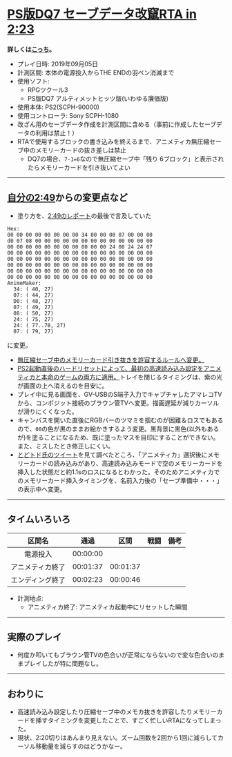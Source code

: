 # [PS版DQ7 セーブデータ改竄RTA in 2:23](https://www.youtube.com/watch?v=FLhqZBSyQno)

**詳しくは[こっち](./rta-saveglitch-20190623-00h05m05s.md)。**

- プレイ日時: 2019年09月05日
- 計測区間: 本体の電源投入からTHE ENDの羽ペン消滅まで
- 使用ソフト:
  - RPGツクール3
  - PS版DQ7 アルティメットヒッツ版(いわゆる廉価版)
- 使用本体: PS2(SCPH-90000)
- 使用コントローラ: Sony SCPH-1080
- 改ざん用のセーブデータ作成を計測区間に含める（事前に作成したセーブデータの利用は禁止！）
- RTAで使用するブロックの書き込みを終えるまで、アニメティカ無圧縮セーブ中のメモリーカードの抜き差しは禁止
  - DQ7の場合、`7-1=6`なので無圧縮セーブ中「残り 6ブロック」と表示されたらメモリーカードを引き抜いてよい

----

## [自分の2:49](./rta-saveglitch-20190630-00h02m49s.md)からの変更点など

- 塗り方を、[2:49のレポート](rta-saveglitch-20190630-00h02m49s.md)の最後で言及していた
```
Hex:
00 00 00 00 00 00 00 00 34 00 00 00 07 00 00 00
d0 07 08 00 00 00 00 00 00 00 00 00 00 00 00 00
00 00 00 00 00 00 00 00 00 00 00 24 00 24 24 07
00 00 00 00 00 00 00 00 00 00 00 00 00 00 00 00
00 00 00 00 00 00 00 00 00 00 00 00 00 00 00 00
00 00 00 00 00 00 00 00 00 00 00 00 00 00 00 00
00 00 00 00 00 00 00 00 00 00 00 00 00 00 00 00
00 00 00 00 00 00 00 00 00 00 00 00 00 00 00 00
AnimeMaker:
  34: ( 40, 27)
  07: ( 44, 27)
  D0: ( 48, 27)
  07: ( 49, 27)
  08: ( 50, 27)
  24: ( 75, 27)
  24: ( 77..78, 27)
  07: ( 79, 27)
```
に変更。
- [無圧縮セーブ中のメモリーカード引き抜きを許容するルールへ変更。](/pingval/Speedrun/blob/master/FF789/rta-saveglitch-20190815-01h16m16s.md)
- [PS2起動直後のハードリセットによって、最初の高速読み込み設定をアニメティカと本命のゲームの両方に適用。](https://github.com/pingval/Speedrun/blob/master/FF789/rta-saveglitch-20190815-01h16m16s.md)トレイを閉じるタイミングは、紫の光が画面の上へ消えるのを目安に。
- プレイ中に見る画面を、GV-USBのS端子入力でキャプチャしたアマレコTVから、コンポジット接続のブラウン管TVへ変更。描画遅延が減りカーソルが滑りにくくなった。
- キャンバスを開いた直後にRGBバーのツマミを掴むのが困難＆ロスでもあるので、`00`の色が黒のままお絵かきするよう変更。黒背景に黒色(以外もあるが)を塗ることになるため、既に塗ったマスを目印にすることができない。また、ミスしたとき修正しにくい。
- [とどトド氏のツイート](https://twitter.com/todotodomeuta/status/1168895344643629059)を見て調べたところ、「アニメティカ」選択後にメモリーカードの読み込みがあり、高速読み込みモードで空のメモリーカードを挿入した状態だと約1.1sのロスになるとわかった。そのためアニメティカでのメモリーカード挿入タイミングを、名前入力後の「セーブ準備中・・・」の表示中へ変更。

----

## タイムいろいろ

|区間名|通過|区間|戦闘|備考|
|:---:|:---:|:---:|:---:|:---:|
|電源投入|00:00:00|||
|アニメティカ終了|00:01:37|00:01:37|||
|エンディング終了|00:02:23|00:00:46|||

- 計測地点:
  - アニメティカ終了: アニメティカ起動中にリセットした瞬間

----

## 実際のプレイ

- 何度か叩いてもブラウン管TVの色合いが正常にならないので変な色合いのままプレイしたが特に問題なし。

----

## おわりに

- 高速読み込み設定したり圧縮セーブ中のメモカ抜きを許容したりメモリーカードを挿すタイミングを変更したことで、すごく忙しいRTAになってしまった。
- 現状、2:20切りはあんまり見えない。ズーム回数を2回から1回に減らしてカーソル移動量を減らすのはどうかなー。
